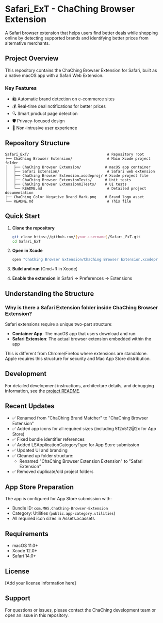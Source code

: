 # Safari_ExT - ChaChing Browser Extension

A Safari browser extension that helps users find better deals while shopping online by detecting supported brands and identifying better prices from alternative merchants.

## Project Overview

This repository contains the ChaChing Browser Extension for Safari, built as a native macOS app with a Safari Web Extension.

### Key Features
- 🛍️ Automatic brand detection on e-commerce sites
- 💰 Real-time deal notifications for better prices
- 🔍 Smart product page detection
- 🛡️ Privacy-focused design
- 🎯 Non-intrusive user experience

## Repository Structure

```
Safari_ExT/                                    # Repository root
├── ChaChing Browser Extension/                # Main Xcode project folder
│   ├── ChaChing Browser Extension/           # macOS app container
│   ├── Safari Extension/                      # Safari web extension
│   ├── ChaChing Browser Extension.xcodeproj/ # Xcode project file
│   ├── ChaChing Browser ExtensionTests/      # Unit tests
│   ├── ChaChing Browser ExtensionUITests/    # UI tests
│   └── README.md                              # Detailed project documentation
├── ChaChing_Color_Negative_Brand Mark.png    # Brand logo asset
└── README.md                                  # This file
```

## Quick Start

1. **Clone the repository**
   ```bash
   git clone https://github.com/[your-username]/Safari_ExT.git
   cd Safari_ExT
   ```

2. **Open in Xcode**
   ```bash
   open "ChaChing Browser Extension/ChaChing Browser Extension.xcodeproj"
   ```

3. **Build and run** (Cmd+R in Xcode)

4. **Enable the extension** in Safari → Preferences → Extensions

## Understanding the Structure

### Why is there a Safari Extension folder inside ChaChing Browser Extension?

Safari extensions require a unique two-part structure:
- **Container App**: The macOS app that users download and run
- **Safari Extension**: The actual browser extension embedded within the app

This is different from Chrome/Firefox where extensions are standalone. Apple requires this structure for security and Mac App Store distribution.

## Development

For detailed development instructions, architecture details, and debugging information, see the [project README](ChaChing%20Browser%20Extension/README.md).

## Recent Updates

- ✅ Renamed from "ChaChing Brand Matcher" to "ChaChing Browser Extension"
- ✅ Added app icons for all required sizes (including 512x512@2x for App Store)
- ✅ Fixed bundle identifier references
- ✅ Added LSApplicationCategoryType for App Store submission
- ✅ Updated UI and branding
- ✅ Cleaned up folder structure:
  - Renamed "ChaChing Browser Extension Extension" to "Safari Extension"
- ✅ Removed duplicate/old project folders

## App Store Preparation

The app is configured for App Store submission with:
- Bundle ID: `com.MHS.ChaChing-Browser-Extension`
- Category: Utilities (`public.app-category.utilities`)
- All required icon sizes in Assets.xcassets

## Requirements

- macOS 11.0+
- Xcode 12.0+
- Safari 14.0+

## License

[Add your license information here]

## Support

For questions or issues, please contact the ChaChing development team or open an issue in this repository.

